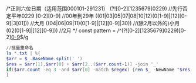 /*正则六位日期（适用范围000101-291231）
(?![0-2][1235679]0229) //先行否定平年0229
[0-2][0-9] //00年到29年
((01|03|05|07|08|10|12)(0[1-9]|[12][0-9]|3[01])) //大月
((04|06|09|11)(0[1-9]|[12][0-9]|30)) //(除2月以外的)小月
(02(0[1-9]|[12][0-9])) //2月
*/
const pattern = /^(?![0-2][1235679]0229)[0-2][0-9](((01|03|05|07|08|10|12)(0[1-9]|[12][0-9]|3[01]))|((04|06|09|11)(0[1-9]|[12][0-9]|30))|(02(0[1-9]|[12][0-9])))$/g

~~~powershell
//批量重命名
ls *.txt | %{
$arr = $_.BaseName.split('_')
$res = $arr[1],$arr[0] + $arr[2..($arr.count-1)] -join '_'
if($arr.count -eq 3 -and $arr[0] -match $regex) {ren $_ -NewName "$res.txt"}
}
~~~
